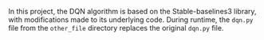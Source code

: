 In this project, the DQN algorithm is based on the Stable-baselines3 library, with modifications made to its underlying code. During runtime, the `dqn.py` file from the `other_file` directory replaces the original `dqn.py` file.